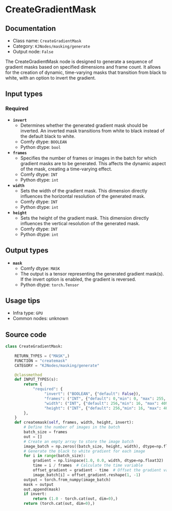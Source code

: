 # CreateGradientMask
## Documentation
- Class name: `CreateGradientMask`
- Category: `KJNodes/masking/generate`
- Output node: `False`

The CreateGradientMask node is designed to generate a sequence of gradient masks based on specified dimensions and frame count. It allows for the creation of dynamic, time-varying masks that transition from black to white, with an option to invert the gradient.
## Input types
### Required
- **`invert`**
    - Determines whether the generated gradient mask should be inverted. An inverted mask transitions from white to black instead of the default black to white.
    - Comfy dtype: `BOOLEAN`
    - Python dtype: `bool`
- **`frames`**
    - Specifies the number of frames or images in the batch for which gradient masks are to be generated. This affects the dynamic aspect of the mask, creating a time-varying effect.
    - Comfy dtype: `INT`
    - Python dtype: `int`
- **`width`**
    - Sets the width of the gradient mask. This dimension directly influences the horizontal resolution of the generated mask.
    - Comfy dtype: `INT`
    - Python dtype: `int`
- **`height`**
    - Sets the height of the gradient mask. This dimension directly influences the vertical resolution of the generated mask.
    - Comfy dtype: `INT`
    - Python dtype: `int`
## Output types
- **`mask`**
    - Comfy dtype: `MASK`
    - The output is a tensor representing the generated gradient mask(s). If the invert option is enabled, the gradient is reversed.
    - Python dtype: `torch.Tensor`
## Usage tips
- Infra type: `GPU`
- Common nodes: unknown


## Source code
```python
class CreateGradientMask:
    
    RETURN_TYPES = ("MASK",)
    FUNCTION = "createmask"
    CATEGORY = "KJNodes/masking/generate"

    @classmethod
    def INPUT_TYPES(s):
        return {
            "required": {
                 "invert": ("BOOLEAN", {"default": False}),
                 "frames": ("INT", {"default": 0,"min": 0, "max": 255, "step": 1}),
                 "width": ("INT", {"default": 256,"min": 16, "max": 4096, "step": 1}),
                 "height": ("INT", {"default": 256,"min": 16, "max": 4096, "step": 1}),
        },
    } 
    def createmask(self, frames, width, height, invert):
        # Define the number of images in the batch
        batch_size = frames
        out = []
        # Create an empty array to store the image batch
        image_batch = np.zeros((batch_size, height, width), dtype=np.float32)
        # Generate the black to white gradient for each image
        for i in range(batch_size):
            gradient = np.linspace(1.0, 0.0, width, dtype=np.float32)
            time = i / frames  # Calculate the time variable
            offset_gradient = gradient - time  # Offset the gradient values based on time
            image_batch[i] = offset_gradient.reshape(1, -1)
        output = torch.from_numpy(image_batch)
        mask = output
        out.append(mask)
        if invert:
            return (1.0 - torch.cat(out, dim=0),)
        return (torch.cat(out, dim=0),)

```
